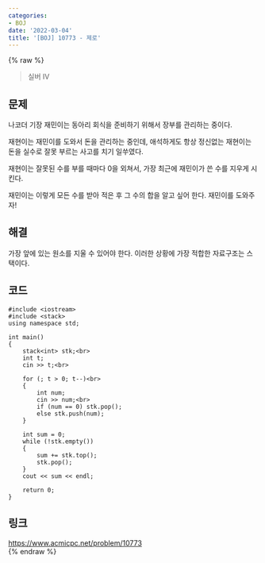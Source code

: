 ```yaml
---
categories:
- BOJ
date: '2022-03-04'
title: '[BOJ] 10773 - 제로'
---
```


{% raw %}
>실버 IV

## 문제
나코더 기장 재민이는 동아리 회식을 준비하기 위해서 장부를 관리하는 중이다.

재현이는 재민이를 도와서 돈을 관리하는 중인데, 애석하게도 항상 정신없는 재현이는 돈을 실수로 잘못 부르는 사고를 치기 일쑤였다.

재현이는 잘못된 수를 부를 때마다 0을 외쳐서, 가장 최근에 재민이가 쓴 수를 지우게 시킨다.

재민이는 이렇게 모든 수를 받아 적은 후 그 수의 합을 알고 싶어 한다. 재민이를 도와주자!

##  해결
가장 앞에 있는 원소를 지울 수 있어야 한다. 이러한 상황에 가장 적합한 자료구조는 스택이다.

## 코드
```
#include <iostream>
#include <stack>
using namespace std;

int main()
{
	stack<int> stk;<br>
	int t;
	cin >> t;<br>

	for (; t > 0; t--)<br>
	{
		int num;
		cin >> num;<br>
		if (num == 0) stk.pop();
		else stk.push(num);
	}

	int sum = 0;
	while (!stk.empty())
	{
		sum += stk.top();
		stk.pop();
	}
	cout << sum << endl;

	return 0;
}
```

## 링크
https://www.acmicpc.net/problem/10773<br>
{% endraw %}